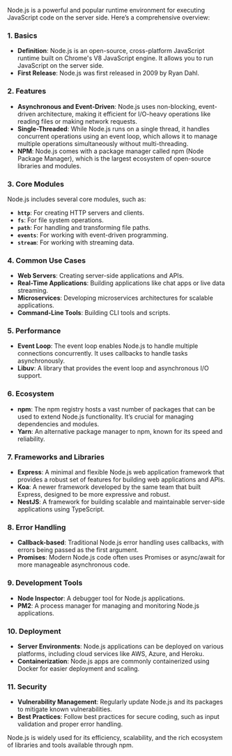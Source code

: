Node.js is a powerful and popular runtime environment for executing JavaScript code on the server side. Here’s a comprehensive overview:

### **1. Basics**

- **Definition**: Node.js is an open-source, cross-platform JavaScript runtime built on Chrome's V8 JavaScript engine. It allows you to run JavaScript on the server side.
- **First Release**: Node.js was first released in 2009 by Ryan Dahl.

### **2. Features**

- **Asynchronous and Event-Driven**: Node.js uses non-blocking, event-driven architecture, making it efficient for I/O-heavy operations like reading files or making network requests.
- **Single-Threaded**: While Node.js runs on a single thread, it handles concurrent operations using an event loop, which allows it to manage multiple operations simultaneously without multi-threading.
- **NPM**: Node.js comes with a package manager called npm (Node Package Manager), which is the largest ecosystem of open-source libraries and modules.

### **3. Core Modules**

Node.js includes several core modules, such as:
- **`http`**: For creating HTTP servers and clients.
- **`fs`**: For file system operations.
- **`path`**: For handling and transforming file paths.
- **`events`**: For working with event-driven programming.
- **`stream`**: For working with streaming data.

### **4. Common Use Cases**

- **Web Servers**: Creating server-side applications and APIs.
- **Real-Time Applications**: Building applications like chat apps or live data streaming.
- **Microservices**: Developing microservices architectures for scalable applications.
- **Command-Line Tools**: Building CLI tools and scripts.

### **5. Performance**

- **Event Loop**: The event loop enables Node.js to handle multiple connections concurrently. It uses callbacks to handle tasks asynchronously.
- **Libuv**: A library that provides the event loop and asynchronous I/O support.

### **6. Ecosystem**

- **npm**: The npm registry hosts a vast number of packages that can be used to extend Node.js functionality. It’s crucial for managing dependencies and modules.
- **Yarn**: An alternative package manager to npm, known for its speed and reliability.

### **7. Frameworks and Libraries**

- **Express**: A minimal and flexible Node.js web application framework that provides a robust set of features for building web applications and APIs.
- **Koa**: A newer framework developed by the same team that built Express, designed to be more expressive and robust.
- **NestJS**: A framework for building scalable and maintainable server-side applications using TypeScript.

### **8. Error Handling**

- **Callback-based**: Traditional Node.js error handling uses callbacks, with errors being passed as the first argument.
- **Promises**: Modern Node.js code often uses Promises or async/await for more manageable asynchronous code.

### **9. Development Tools**

- **Node Inspector**: A debugger tool for Node.js applications.
- **PM2**: A process manager for managing and monitoring Node.js applications.

### **10. Deployment**

- **Server Environments**: Node.js applications can be deployed on various platforms, including cloud services like AWS, Azure, and Heroku.
- **Containerization**: Node.js apps are commonly containerized using Docker for easier deployment and scaling.

### **11. Security**

- **Vulnerability Management**: Regularly update Node.js and its packages to mitigate known vulnerabilities.
- **Best Practices**: Follow best practices for secure coding, such as input validation and proper error handling.

Node.js is widely used for its efficiency, scalability, and the rich ecosystem of libraries and tools available through npm.